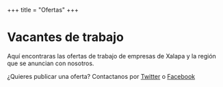 +++
title = "Ofertas"
+++

# Vacantes de trabajo

Aquí encontraras las ofertas de trabajo de empresas de Xalapa y la región que se anuncian con nosotros.

¿Quieres publicar una oferta? Contactanos por [Twitter](https://twitter.com/xalapacode) o [Facebook](https://facebook.com/xalapacode)
